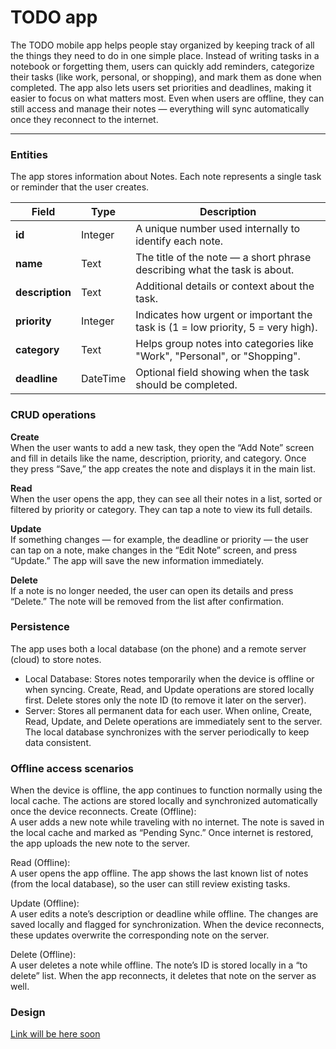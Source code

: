 # TODO app

The TODO mobile app helps people stay organized by keeping track of all the things they need to do in one simple place. Instead of writing tasks in a notebook or forgetting them, users can quickly add reminders, categorize their tasks (like work, personal, or shopping), and mark them as done when completed. The app also lets users set priorities and deadlines, making it easier to focus on what matters most. Even when users are offline, they can still access and manage their notes — everything will sync automatically once they reconnect to the internet.

---

### Entities

The app stores information about Notes. Each note represents a single task or reminder that the user creates.

| Field           | Type     | Description                                                                      |
| --------------- | -------- | -------------------------------------------------------------------------------- |
| **id**          | Integer  | A unique number used internally to identify each note.                           |
| **name**        | Text     | The title of the note — a short phrase describing what the task is about.        |
| **description** | Text     | Additional details or context about the task.                                    |
| **priority**    | Integer  | Indicates how urgent or important the task is (1 = low priority, 5 = very high). |
| **category**    | Text     | Helps group notes into categories like "Work", "Personal", or "Shopping".        |
| **deadline**    | DateTime | Optional field showing when the task should be completed.                        |


### CRUD operations

**Create**<br>
When the user wants to add a new task, they open the “Add Note” screen and fill in details like the name, description, priority, and category. Once they press “Save,” the app creates the note and displays it in the main list.

**Read**<br>
When the user opens the app, they can see all their notes in a list, sorted or filtered by priority or category. They can tap a note to view its full details.

**Update**<br>
If something changes — for example, the deadline or priority — the user can tap on a note, make changes in the “Edit Note” screen, and press “Update.” The app will save the new information immediately.

**Delete**<br>
If a note is no longer needed, the user can open its details and press “Delete.” The note will be removed from the list after confirmation.

### Persistence

The app uses both a local database (on the phone) and a remote server (cloud) to store notes.
- Local Database:
  Stores notes temporarily when the device is offline or when syncing.
  Create, Read, and Update operations are stored locally first.
  Delete stores only the note ID (to remove it later on the server).
- Server:
  Stores all permanent data for each user.
  When online, Create, Read, Update, and Delete operations are immediately sent to the server.
  The local database synchronizes with the server periodically to keep data consistent.

### Offline access scenarios

When the device is offline, the app continues to function normally using the local cache. The actions are stored locally and synchronized automatically once the device reconnects.
Create (Offline): <br>
A user adds a new note while traveling with no internet. The note is saved in the local cache and marked as “Pending Sync.” Once internet is restored, the app uploads the new note to the server.

Read (Offline): <br>
A user opens the app offline. The app shows the last known list of notes (from the local database), so the user can still review existing tasks.

Update (Offline): <br>
A user edits a note’s description or deadline while offline. The changes are saved locally and flagged for synchronization. When the device reconnects, these updates overwrite the corresponding note on the server.

Delete (Offline):<br>
A user deletes a note while offline. The note’s ID is stored locally in a “to delete” list. When the app reconnects, it deletes that note on the server as well.

### Design

[Link will be here soon](link)
